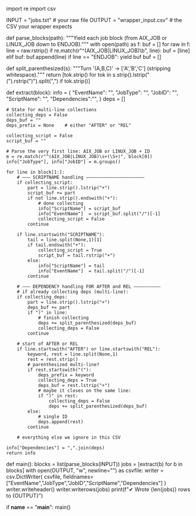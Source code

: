 import re
import csv

INPUT  = "jobs.txt"           # your raw file
OUTPUT = "wrapper_input.csv"  # the CSV your wrapper expects

def parse_blocks(path):
    """Yield each job block (from AIX_JOB or LINUX_JOB down to ENDJOB)."""
    with open(path) as f:
        buf = []
        for raw in f:
            line = raw.rstrip()
            if re.match(r"^(AIX_JOB|LINUX_JOB)\b", line):
                buf = [line]
            elif buf:
                buf.append(line)
                if line == "ENDJOB":
                    yield buf
                    buf = []

def split_parenthesized(s):
    """Turn '(A,B,C)' → ['A','B','C'] (stripping whitespace)."""
    return [tok.strip() 
            for tok in s.strip().lstrip("(").rstrip(")").split(",") 
            if tok.strip()]

def extract(block):
    info = {
        "EventName":   "",
        "JobType":     "",
        "JobID":       "",
        "ScriptName":  "",
        "Dependencies":"",
    }
    deps = []
    
    # State for multi-line collections
    collecting_deps = False
    deps_buf = ""
    deps_prefix = None    # either "AFTER" or "REL"
    
    collecting_script = False
    script_buf = ""
    
    # Parse the very first line: AIX_JOB or LINUX_JOB + ID
    m = re.match(r"^(AIX_JOB|LINUX_JOB)\s+(\S+)", block[0])
    info["JobType"], info["JobID"] = m.groups()

    for line in block[1:]:
        # ——— SCRIPTNAME handling ——————————————————————
        if collecting_script:
            part = line.strip().lstrip("+")
            script_buf += part
            if not line.strip().endswith("+"):
                # done collecting
                info["ScriptName"] = script_buf
                info["EventName"]  = script_buf.split("/")[-1]
                collecting_script = False
            continue

        if line.startswith("SCRIPTNAME"):
            tail = line.split(None,1)[1]
            if tail.endswith("+"):
                collecting_script = True
                script_buf = tail.rstrip("+")
            else:
                info["ScriptName"] = tail
                info["EventName"]  = tail.split("/")[-1]
            continue

        # ——— DEPENDENCY handling FOR AFTER and REL ——————————
        # if already collecting deps (multi-line):
        if collecting_deps:
            part = line.strip().lstrip("+")
            deps_buf += part
            if ")" in line:
                # finish collecting
                deps += split_parenthesized(deps_buf)
                collecting_deps = False
            continue

        # start of AFTER or REL
        if line.startswith("AFTER") or line.startswith("REL"):
            keyword, rest = line.split(None,1)
            rest = rest.strip()
            # parenthesized multi-line?
            if rest.startswith("("):
                deps_prefix = keyword
                collecting_deps = True
                deps_buf = rest.lstrip("+")
                # maybe it closes on the same line:
                if ")" in rest:
                    collecting_deps = False
                    deps += split_parenthesized(deps_buf)
            else:
                # single ID
                deps.append(rest)
            continue

        # everything else we ignore in this CSV

    info["Dependencies"] = ",".join(deps)
    return info

def main():
    blocks = list(parse_blocks(INPUT))
    jobs   = [extract(b) for b in blocks]
    with open(OUTPUT, "w", newline="") as csvfile:
        writer = csv.DictWriter(
            csvfile,
            fieldnames=["EventName","JobType","JobID","ScriptName","Dependencies"]
        )
        writer.writeheader()
        writer.writerows(jobs)
    print(f"✔ Wrote {len(jobs)} rows to {OUTPUT}")

if __name__ == "__main__":
    main()
